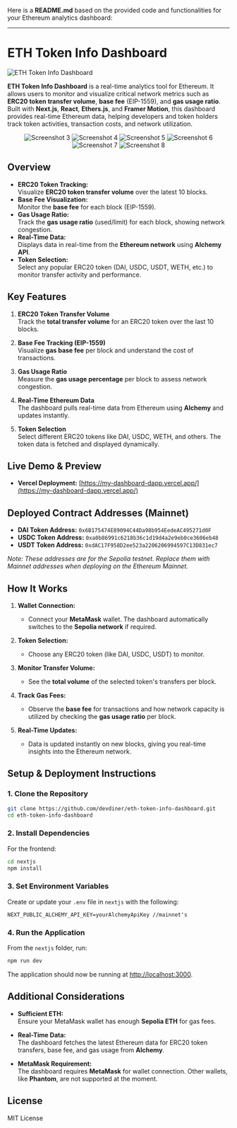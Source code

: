 Here is a **README.md** based on the provided code and functionalities for your Ethereum analytics dashboard:

---

# ETH Token Info Dashboard

![ETH Token Info Dashboard](image-2.png)

**ETH Token Info Dashboard** is a real-time analytics tool for Ethereum. It allows users to monitor and visualize critical network metrics such as **ERC20 token transfer volume**, **base fee** (EIP-1559), and **gas usage ratio**. Built with **Next.js**, **React**, **Ethers.js**, and **Framer Motion**, this dashboard provides real-time Ethereum data, helping developers and token holders track token activities, transaction costs, and network utilization.

<p align="center" style="margin:0;">
  <img src="image-3.png" alt="Screenshot 3" style="margin:0;" />
  <img src="image-4.png" alt="Screenshot 4" style="margin:0;" />
  <img src="image-5.png" alt="Screenshot 5" style="margin:0;" />
  <img src="image-6.png" alt="Screenshot 6" style="margin:0;" />
  <img src="image-7.png" alt="Screenshot 7" style="margin:0;" />
  <img src="image-8.png" alt="Screenshot 8" style="margin:0;" />
</p>

## Overview

- **ERC20 Token Tracking:**  
  Visualize **ERC20 token transfer volume** over the latest 10 blocks.
- **Base Fee Visualization:**  
  Monitor the **base fee** for each block (EIP-1559).
- **Gas Usage Ratio:**  
  Track the **gas usage ratio** (used/limit) for each block, showing network congestion.
- **Real-Time Data:**  
  Displays data in real-time from the **Ethereum network** using **Alchemy API**.
- **Token Selection:**  
  Select any popular ERC20 token (DAI, USDC, USDT, WETH, etc.) to monitor transfer activity and performance.

## Key Features

1. **ERC20 Token Transfer Volume**  
   Track the **total transfer volume** for an ERC20 token over the last 10 blocks.

2. **Base Fee Tracking (EIP-1559)**  
   Visualize **gas base fee** per block and understand the cost of transactions.

3. **Gas Usage Ratio**  
   Measure the **gas usage percentage** per block to assess network congestion.

4. **Real-Time Ethereum Data**  
   The dashboard pulls real-time data from Ethereum using **Alchemy** and updates instantly.

5. **Token Selection**  
   Select different ERC20 tokens like DAI, USDC, WETH, and others. The token data is fetched and displayed dynamically.

## Live Demo & Preview

- **Vercel Deployment:** [https://my-dashboard-dapp.vercel.app/](https://my-dashboard-dapp.vercel.app/)

## Deployed Contract Addresses (Mainnet)

- **DAI Token Address:** `0x6B175474E89094C44Da98b954EedeAC495271d0F`  
- **USDC Token Address:** `0xa0b86991c6218b36c1d19d4a2e9eb0ce3606eb48`  
- **USDT Token Address:** `0xdAC17F958D2ee523a2206206994597C13D831ec7`  

*Note: These addresses are for the Sepolia testnet. Replace them with Mainnet addresses when deploying on the Ethereum Mainnet.*

## How It Works

1. **Wallet Connection:**  
   - Connect your **MetaMask** wallet. The dashboard automatically switches to the **Sepolia network** if required.

2. **Token Selection:**  
   - Choose any ERC20 token (like DAI, USDC, USDT) to monitor.

3. **Monitor Transfer Volume:**  
   - See the **total volume** of the selected token's transfers per block.

4. **Track Gas Fees:**  
   - Observe the **base fee** for transactions and how network capacity is utilized by checking the **gas usage ratio** per block.

5. **Real-Time Updates:**  
   - Data is updated instantly on new blocks, giving you real-time insights into the Ethereum network.

## Setup & Deployment Instructions

### 1. Clone the Repository

```bash
git clone https://github.com/devdiner/eth-token-info-dashboard.git
cd eth-token-info-dashboard
```

### 2. Install Dependencies

For the frontend:

```bash
cd nextjs
npm install
```

### 3. Set Environment Variables

Create or update your `.env` file in `nextjs` with the following:

```
NEXT_PUBLIC_ALCHEMY_API_KEY=yourAlchemyApiKey //mainnet's
```

### 4. Run the Application

From the `nextjs` folder, run:

```bash
npm run dev
```

The application should now be running at [http://localhost:3000](http://localhost:3000).

## Additional Considerations

- **Sufficient ETH:**  
  Ensure your MetaMask wallet has enough **Sepolia ETH** for gas fees.

- **Real-Time Data:**  
  The dashboard fetches the latest Ethereum data for ERC20 token transfers, base fee, and gas usage from **Alchemy**.

- **MetaMask Requirement:**  
  The dashboard requires **MetaMask** for wallet connection. Other wallets, like **Phantom**, are not supported at the moment.

## License

MIT License
